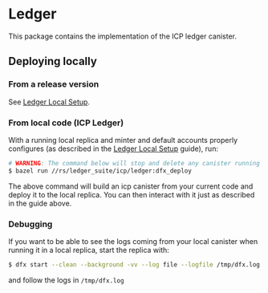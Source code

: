 # Ledger

This package contains the implementation of the ICP ledger canister.

## Deploying locally

### From a release version

See [Ledger Local Setup](https://internetcomputer.org/docs/current/developer-docs/integrations/ledger/ledger-local-setup).

### From local code (ICP Ledger)

With a running local replica and minter and default accounts properly configures (as described in the [Ledger Local Setup](https://internetcomputer.org/docs/current/developer-docs/integrations/ledger/ledger-local-setup) guide), run:

```bash
# WARNING: The command below will stop and delete any canister running under id ryjl3-tyaaa-aaaaa-aaaba-cai
$ bazel run //rs/ledger_suite/icp/ledger:dfx_deploy
```

The above command will build an icp canister from your current code and deploy it to the local replica. You can then interact with it just as described in the guide above.

### Debugging

If you want to be able to see the logs coming from your local canister when running it in a local replica, start the replica with:

```bash
$ dfx start --clean --background -vv --log file --logfile /tmp/dfx.log
```
and follow the logs in `/tmp/dfx.log`
